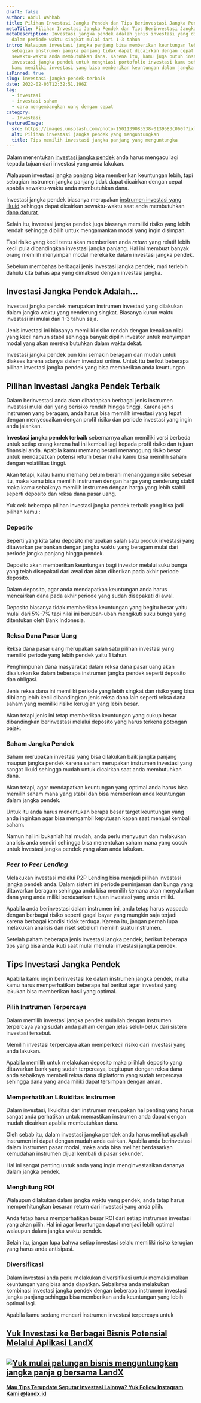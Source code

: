 ```yaml
---
draft: false
author: Abdul Wahhab
title: Pilihan Investasi Jangka Pendek dan Tips Berinvestasi Jangka Pendek
metaTitle: Pilihan Investasi Jangka Pendek dan Tips Berinvestasi Jangka Pendek
metaDescription: Investasi jangka pendek adalah jenis investasi yang dilakukan
  dalam periode waktu singkat mulai dari 1-3 tahun
intro: Walaupun investasi jangka panjang bisa memberikan keuntungan lebih, tapi
  sebagian instrumen jangka panjang tidak dapat dicairkan dengan cepat apabila
  sewaktu-waktu anda membutuhkan dana. Karena itu, kamu juga butuh instrumen
  investasi jangka pendek untuk menghiasi portofolio investasi kamu sehingga
  kamu memiliki investasi yang bisa memberikan keuntungan dalam jangka pendek.
isPinned: true
slug: investasi-jangka-pendek-terbaik
date: 2022-02-03T12:32:51.196Z
tag:
  - investasi
  - investasi saham
  - cara mengembangkan uang dengan cepat
category:
  - Investasi
featuredImage:
  src: https://images.unsplash.com/photo-1501139083538-0139583c060f?ixlib=rb-1.2.1&ixid=MnwxMjA3fDB8MHxzZWFyY2h8MTR8fHNhdmluZ3xlbnwwfHwwfHw%3D&auto=format&fit=crop&w=500&q=60
  alt: Pilihan investasi jangka pendek yang menguntungkan
  title: Tips memilih investasi jangka panjang yang menguntungka
---
```

Dalam menentukan [investasi jangka pendek](https://landx.id/) anda harus mengacu lagi kepada tujuan dari investasi yang anda lakukan.

Walaupun investasi jangka panjang bisa memberikan keuntungan lebih, tapi sebagian instrumen jangka panjang tidak dapat dicairkan dengan cepat apabila sewaktu-waktu anda membutuhkan dana.

Investasi jangka pendek biasanya merupakan [instrumen investasi yang likuid](https://landx.id/) sehingga dapat dicairkan sewaktu-waktu saat anda membutuhkan [dana darurat](https://landx.id/).

Selain itu, investasi jangka pendek juga biasanya memiliki risiko yang lebih rendah sehingga dipilih untuk mengamankan modal yang ingin disimpan.

Tapi risiko yang kecil tentu akan memberikan anda *return* yang relatif lebih kecil pula dibandingkan investasi jangka panjang. Hal ini membuat banyak orang memilih menyimpan modal mereka ke dalam investasi jangka pendek.

Sebelum membahas berbagai jenis investasi jangka pendek, mari terlebih dahulu kita bahas apa yang dimaksud dengan investasi jangka.

## **Investasi Jangka Pendek Adalah...**

Investasi jangka pendek merupakan instrumen investasi yang dilakukan dalam jangka waktu yang cenderung singkat. Biasanya kurun waktu investasi ini mulai dari 1-3 tahun saja.

Jenis investasi ini biasanya memiliki risiko rendah dengan kenaikan nilai yang kecil namun stabil sehingga banyak dipilih investor untuk menyimpan modal yang akan mereka butuhkan dalam waktu dekat.

Investasi jangka pendek pun kini semakin beragam dan mudah untuk diakses karena adanya sistem investasi online. Untuk itu berikut beberapa pilihan investasi jangka pendek yang bisa memberikan anda keuntungan

## **Pilihan Investasi Jangka Pendek Terbaik**

Dalam berinvestasi anda akan dihadapkan berbagai jenis instrumen investasi mulai dari yang berisiko rendah hingga tinggi. Karena jenis instrumen yang beragam, anda harus bisa memilih investasi yang tepat dengan menyesuaikan dengan profil risiko dan periode investasi yang ingin anda jalankan.

**Investasi jangka pendek terbaik** sebernarnya akan memiliki versi berbeda untuk setiap orang karena hal ini kembali lagi kepada profil risiko dan tujuan finansial anda. Apabila kamu memang berani menanggung risiko besar untuk mendapatkan potensi return besar maka kamu bisa memilih saham dengan volatilitas tinggi. 

Akan tetapi, kalau kamu memang belum berani menanggung risiko sebesar itu, maka kamu bisa memilih instrumen dengan harga yang cenderung stabil maka kamu sebaiknya memilih instrumen dengan harga yang lebih stabil seperti deposito dan reksa dana pasar uang.

Yuk cek beberapa pilihan investasi jangka pendek terbaik yang bisa jadi pilihan kamu :

### **Deposito**

Seperti yang kita tahu deposito merupakan salah satu produk investasi yang ditawarkan perbankan dengan jangka waktu yang beragam mulai dari periode jangka panjang hingga pendek.

Deposito akan memberikan keuntungan bagi investor melalui suku bunga yang telah disepakati dari awal dan akan diberikan pada akhir periode deposito.

Dalam deposito, agar anda mendapatkan keuntungan anda harus mencairkan dana pada akhir periode yang sudah disepakati di awal.

Deposito biasanya tidak memberikan keuntungan yang begitu besar yaitu mulai dari 5%-7% tapi nilai ini berubah-ubah mengikuti suku bunga yang ditentukan oleh Bank Indonesia.

### **Reksa Dana Pasar Uang**

Reksa dana pasar uang merupakan salah satu pilihan investasi yang memiliki periode yang lebih pendek yaitu 1 tahun.

Penghimpunan dana masyarakat dalam reksa dana pasar uang akan disalurkan ke dalam beberapa instrumen jangka pendek seperti deposito dan obligasi.

Jenis reksa dana ini memiliki periode yang lebih singkat dan risiko yang bisa dibilang lebih kecil dibandingkan jenis reksa dana lain seperti reksa dana saham yang memiliki risiko kerugian yang lebih besar.

Akan tetapi jenis ini tetap memberikan keuntungan yang cukup besar dibandingkan berinvestasi melalui deposito yang harus terkena potongan pajak.

### **Saham Jangka Pendek**

Saham merupakan investasi yang bisa dilakukan baik jangka panjang maupun jangka pendek karena saham merupakan instrumen investasi yang sangat likuid sehingga mudah untuk dicairkan saat anda membutuhkan dana.

Akan tetapi, agar mendapatkan keuntungan yang optimal anda harus bisa memilih saham mana yang stabil dan bisa memberikan anda keuntungan dalam jangka pendek.

Untuk itu anda harus menentukan berapa besar target keuntungan yang anda inginkan agar bisa mengambil keputusan kapan saat menjual kembali saham.

Namun hal ini bukanlah hal mudah, anda perlu menyusun dan melakukan analisis anda sendiri sehingga bisa menentukan saham mana yang cocok untuk investasi jangka pendek yang akan anda lakukan.

### ***Peer to Peer Lending***

Melakukan investasi melalui P2P Lending bisa menjadi pilihan investasi jangka pendek anda. Dalam sistem ini periode peminjaman dan bunga yang ditawarkan beragam sehingga anda bisa memilih kemana akan menyalurkan dana yang anda miliki berdasarkan tujuan investasi yang anda miliki.

Apabila anda berinvestasi dalam instrumen ini, anda tetap harus waspada dengan berbagai risiko seperti gagal bayar yang mungkin saja terjadi karena berbagai kondisi tidak terduga. Karena itu, jangan pernah lupa melakukan analisis dan riset sebelum memilih suatu instrumen.

Setelah paham beberapa jenis investasi jangka pendek, berikut beberapa tips yang bisa anda ikuti saat mulai memulai investasi jangka pendek.

## **Tips Investasi Jangka Pendek**

Apabila kamu ingin berinvestasi ke dalam instrumen jangka pendek, maka kamu harus memperhatikan beberapa hal berikut agar investasi yang lakukan bisa memberikan hasil yang optimal. 

### **Pilih Instrumen Terpercaya**

Dalam memilih investasi jangka pendek mulailah dengan instrumen terpercaya yang sudah anda paham dengan jelas seluk-beluk dari sistem investasi tersebut.

Memilih investasi terpercaya akan memperkecil risiko dari investasi yang anda lakukan.

Apabila memilih untuk melakukan deposito maka pilihlah deposito yang ditawarkan bank yang sudah terpercaya, begitupun dengan reksa dana anda sebaiknya membeli reksa dana di platform yang sudah terpercaya sehingga dana yang anda miliki dapat tersimpan dengan aman.

### **Memperhatikan Likuiditas Instrumen**

Dalam investasi, likuiditas dari instrumen merupakan hal penting yang harus sangat anda perhatikan untuk memastikan instrumen anda dapat dengan mudah dicairkan apabila membutuhkan dana.

Oleh sebab itu, dalam investasi jangka pendek anda harus melihat apakah instrumen ini dapat dengan mudah anda cairkan. Apabila anda berinvestasi dalam instrumen pasar modal, maka anda bisa melihat berdasarkan kemudahan instrumen dijual kembali di pasar sekunder.

Hal ini sangat penting untuk anda yang ingin menginvestasikan dananya dalam jangka pendek.

### **Menghitung ROI**

Walaupun dilakukan dalam jangka waktu yang pendek, anda tetap harus memperhitungkan besaran return dari investasi yang anda pilih.

Anda tetap harus memperhatikan besar ROI dari setiap instrumen investasi yang akan pilih. Hal ini agar keuntungan dapat menjadi lebih optimal walaupun dalam jangka waktu pendek.

Selain itu, jangan lupa bahwa setiap investasi selalu memiliki risiko kerugian yang harus anda antisipasi.

### **Diversifikasi**

Dalam investasi anda perlu melakukan diversifikasi untuk memaksimalkan keuntungan yang bisa anda dapatkan. Sebaiknya anda melakukan kombinasi investasi jangka pendek dengan beberapa instrumen investasi jangka panjang sehingga bisa memberikan anda keuntungan yang lebih optimal lagi.

Apabila kamu sedang mencari instrumen investasi terpercaya untuk 

## **[Yuk Investasi ke Berbagai Bisnis Potensial Melalui Aplikasi LandX](https://landx.id/)**

## [![Yuk mulai patungan bisnis menguntungkan jangka panja g bersama LandX](https://accountgram-production.sfo2.cdn.digitaloceanspaces.com/landx_ghost/2021/09/Equity-Crowdfunding-di-Indonesia-1--3.png)](https://landx.id/project/?utm_source=Blog&utm_medium=organic+keyword&utm_campaign=blog&utm_id=Blog)

**[Mau Tips Terupdate Seputar Investasi Lainnya? Yuk Follow Instagram Kami @landx.id](https://www.instagram.com/landx.id/?utm_medium=copy_link)**